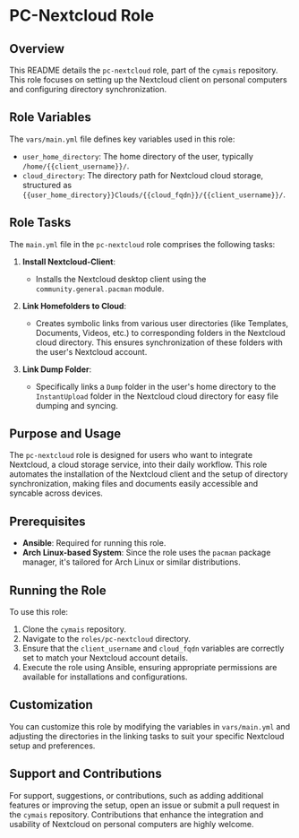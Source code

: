 # PC-Nextcloud Role

## Overview
This README details the `pc-nextcloud` role, part of the `cymais` repository. This role focuses on setting up the Nextcloud client on personal computers and configuring directory synchronization.

## Role Variables
The `vars/main.yml` file defines key variables used in this role:
- `user_home_directory`: The home directory of the user, typically `/home/{{client_username}}/`.
- `cloud_directory`: The directory path for Nextcloud cloud storage, structured as `{{user_home_directory}}Clouds/{{cloud_fqdn}}/{{client_username}}/`.

## Role Tasks
The `main.yml` file in the `pc-nextcloud` role comprises the following tasks:

1. **Install Nextcloud-Client**:
   - Installs the Nextcloud desktop client using the `community.general.pacman` module.

2. **Link Homefolders to Cloud**:
   - Creates symbolic links from various user directories (like Templates, Documents, Videos, etc.) to corresponding folders in the Nextcloud cloud directory. This ensures synchronization of these folders with the user's Nextcloud account.

3. **Link Dump Folder**:
   - Specifically links a `Dump` folder in the user's home directory to the `InstantUpload` folder in the Nextcloud cloud directory for easy file dumping and syncing.

## Purpose and Usage
The `pc-nextcloud` role is designed for users who want to integrate Nextcloud, a cloud storage service, into their daily workflow. This role automates the installation of the Nextcloud client and the setup of directory synchronization, making files and documents easily accessible and syncable across devices.

## Prerequisites
- **Ansible**: Required for running this role.
- **Arch Linux-based System**: Since the role uses the `pacman` package manager, it's tailored for Arch Linux or similar distributions.

## Running the Role
To use this role:
1. Clone the `cymais` repository.
2. Navigate to the `roles/pc-nextcloud` directory.
3. Ensure that the `client_username` and `cloud_fqdn` variables are correctly set to match your Nextcloud account details.
4. Execute the role using Ansible, ensuring appropriate permissions are available for installations and configurations.

## Customization
You can customize this role by modifying the variables in `vars/main.yml` and adjusting the directories in the linking tasks to suit your specific Nextcloud setup and preferences.

## Support and Contributions
For support, suggestions, or contributions, such as adding additional features or improving the setup, open an issue or submit a pull request in the `cymais` repository. Contributions that enhance the integration and usability of Nextcloud on personal computers are highly welcome.